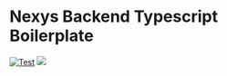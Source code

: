 # Nexys Backend Typescript Boilerplate

[![Test](https://github.com/nexys-system/server-boilerplate-ts/workflows/Test/badge.svg)](https://github.com/nexys-system/server-boilerplate-ts/actions?query=workflow%3ATest)
[![](https://travis-ci.com/nexys-system/server-boilerplate-ts.svg?token=GXhUFkjWzYy6w9V29DXe&branch=master)](https://travis-ci.com/github/nexys-system/server-boilerplate-ts)
